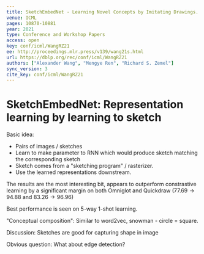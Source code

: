 ```yaml
---
title: SketchEmbedNet - Learning Novel Concepts by Imitating Drawings.
venue: ICML
pages: 10870-10881
year: 2021
type: Conference and Workshop Papers
access: open
key: conf/icml/WangRZ21
ee: http://proceedings.mlr.press/v139/wang21s.html
url: https://dblp.org/rec/conf/icml/WangRZ21
authors: ["Alexander Wang", "Mengye Ren", "Richard S. Zemel"]
sync_version: 3
cite_key: conf/icml/WangRZ21
---
```



# SketchEmbedNet: Representation learning by learning to sketch

Basic idea:
 - Pairs of images / sketches
 - Learn to make parameter to RNN which would produce sketch matching the corresponding sketch
 - Sketch comes from a "sketching program" / rasterizer.
 - Use the learned representations downstream.

The results are the most interesting bit, appears to outperform constrastive learning by a significant margin on both Omniglot and Quickdraw ($77.69 \to 94.88$ and $83.26 \to 96.96$)

Best performance is seen on 5-way 1-shot learning.

"Conceptual composition": Similar to word2vec, snowman - circle = square.

Discussion: Sketches are good for capturing shape in image

Obvious question: What about edge detection?